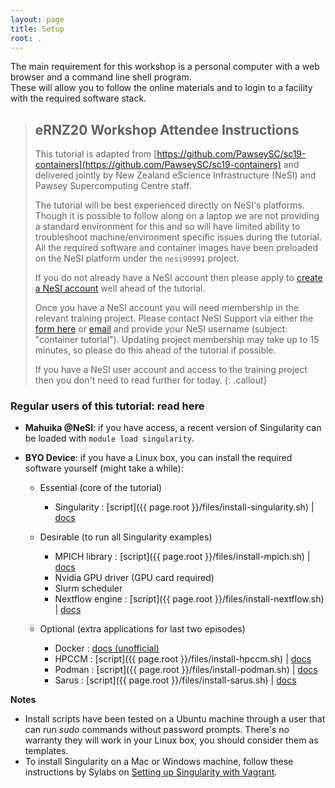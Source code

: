```yaml
---
layout: page
title: Setup
root: .
---
```


The main requirement for this workshop is a personal computer with a web browser and a command line shell program.  
These will allow you to follow the online materials and to login to a facility with the required software stack.


> ## eRNZ20 Workshop Attendee Instructions
>
> This tutorial is adapted from [https://github.com/PawseySC/sc19-containers](https://github.com/PawseySC/sc19-containers) and delivered jointly by New Zealand eScience Infrastructure (NeSI) and Pawsey Supercomputing Centre staff.
>
> The tutorial will be best experienced directly on NeSI's platforms. Though it is possible to follow along on a laptop we are not providing a standard environment for this and so will have limited ability to troubleshoot machine/environment specific issues during the tutorial. All the required software and container images have been preloaded on the NeSI platform under the `nesi99991` project.
>
> If you do not already have a NeSI account then please apply to [create a NeSI account](https://support.nesi.org.nz/hc/en-gb/articles/360000159715-Creating-a-NeSI-Account) well ahead of the tutorial.
>
> Once you have a NeSI account you will need membership in the relevant training project. Please contact NeSI Support via either the [form here](https://support.nesi.org.nz/hc/en-gb/requests/new) or [email](mailto:support@nesi.org.nz) and provide your NeSI username (subject: "container tutorial"). Updating project membership may take up to 15 minutes, so please do this ahead of the tutorial if possible.
>
> If you have a NeSI user account and access to the training project then you don't need to read further for today.
{: .callout}


### Regular users of this tutorial: read here

* **Mahuika @NeSI**: if you have access, a recent version of Singularity can be loaded with `module load singularity`.

* **BYO Device**: if you have a Linux box, you can install the required software yourself (might take a while):

  * Essential (core of the tutorial)
    - Singularity : [script]({{ page.root }}/files/install-singularity.sh) \| [docs](https://sylabs.io/guides/3.4/user-guide/installation.html)

  * Desirable (to run all Singularity examples)
    - MPICH library : [script]({{ page.root }}/files/install-mpich.sh) \| [docs](https://www.mpich.org/documentation/guides/)
    - Nvidia GPU driver (GPU card required)
    - Slurm scheduler
    - Nextflow engine : [script]({{ page.root }}/files/install-nextflow.sh) \| [docs](https://www.nextflow.io/docs/latest/getstarted.html)

  * Optional (extra applications for last two episodes)
    - Docker : [docs (unofficial)](https://www.itzgeek.com/how-tos/linux/ubuntu-how-tos/how-to-install-docker-on-ubuntu-18-04-lts-bionic-beaver.html)
    - HPCCM : [script]({{ page.root }}/files/install-hpccm.sh) \| [docs](https://github.com/NVIDIA/hpc-container-maker/blob/master/docs/getting_started.md)
    - Podman : [script]({{ page.root }}/files/install-podman.sh) \| [docs](https://podman.io/getting-started/installation)
    - Sarus : [script]({{ page.root }}/files/install-sarus.sh) \| [docs](https://sarus.readthedocs.io/en/latest/install/requirements.html)

**Notes**
* Install scripts have been tested on a Ubuntu machine through a user that can run *sudo* commands without password prompts. There's no warranty they will work in your Linux box, you should consider them as templates.
* To install Singularity on a Mac or Windows machine, follow these instructions by Sylabs on [Setting up Singularity with Vagrant](https://sylabs.io/guides/3.4/user-guide/installation.html#install-on-windows-or-mac).
